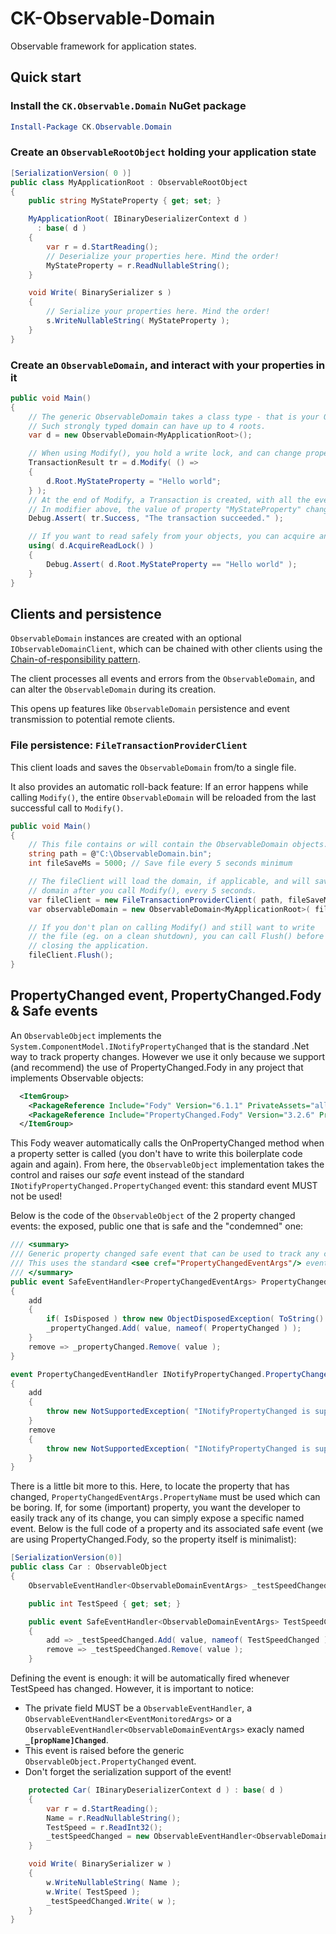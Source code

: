 # CK-Observable-Domain

Observable framework for application states.

## Quick start

### Install the `CK.Observable.Domain` NuGet package

```ps1
Install-Package CK.Observable.Domain
```

### Create an `ObservableRootObject` holding your application state

```csharp
[SerializationVersion( 0 )]
public class MyApplicationRoot : ObservableRootObject
{
    public string MyStateProperty { get; set; }

    MyApplicationRoot( IBinaryDeserializerContext d )
      : base( d )
    {
        var r = d.StartReading();
        // Deserialize your properties here. Mind the order!
        MyStateProperty = r.ReadNullableString();
    }

    void Write( BinarySerializer s )
    {
        // Serialize your properties here. Mind the order!
        s.WriteNullableString( MyStateProperty );
    }
}
```

### Create an `ObservableDomain`, and interact with your properties in it

```csharp
public void Main()
{
    // The generic ObservableDomain takes a class type - that is your ObservableRootObject.
    // Such strongly typed domain can have up to 4 roots.
    var d = new ObservableDomain<MyApplicationRoot>();

    // When using Modify(), you hold a write lock, and can change properties.
    TransactionResult tr = d.Modify( () =>
    {
        d.Root.MyStateProperty = "Hello world";
    } );
    // At the end of Modify, a Transaction is created, with all the events that happened inside it.
    // In modifier above, the value of property "MyStateProperty" changed: there is an event for it.
    Debug.Assert( tr.Success, "The transaction succeeded." );

    // If you want to read safely from your objects, you can acquire and release a disposable read-only lock.
    using( d.AcquireReadLock() )
    {
        Debug.Assert( d.Root.MyStateProperty == "Hello world" );
    }
}
```

## Clients and persistence

`ObservableDomain` instances are created with an optional `IObservableDomainClient`, which can be chained with other clients using the [Chain-of-responsibility pattern](https://en.wikipedia.org/wiki/Chain-of-responsibility_pattern).

The client processes all events and errors from the `ObservableDomain`, and can alter the `ObservableDomain` during its creation.

This opens up features like `ObservableDomain` persistence and event transmission to potential remote clients.

### File persistence: `FileTransactionProviderClient`

This client loads and saves the `ObservableDomain` from/to a single file.

It also provides an automatic roll-back feature: If an error happens while calling `Modify()`, the entire `ObservableDomain` will be reloaded from the last successful call to `Modify()`.

```csharp
public void Main()
{
    // This file contains or will contain the ObservableDomain objects.
    string path = @"C:\ObservableDomain.bin"; 
    int fileSaveMs = 5000; // Save file every 5 seconds minimum

    // The fileClient will load the domain, if applicable, and will save the
    // domain after you call Modify(), every 5 seconds.
    var fileClient = new FileTransactionProviderClient( path, fileSaveMs );
    var observableDomain = new ObservableDomain<MyApplicationRoot>( fileClient );

    // If you don't plan on calling Modify() and still want to write
    // the file (eg. on a clean shutdown), you can call Flush() before
    // closing the application.
    fileClient.Flush();
}
```
## PropertyChanged event, PropertyChanged.Fody & Safe events

An  `ObservableObject` implements the `System.ComponentModel.INotifyPropertyChanged` that is the standard .Net way to track property changes.
However we use it only because we support (and recommend) the use of PropertyChanged.Fody in any project that implements Observable objects:

```xml
  <ItemGroup>
    <PackageReference Include="Fody" Version="6.1.1" PrivateAssets="all" />
    <PackageReference Include="PropertyChanged.Fody" Version="3.2.6" PrivateAssets="all" />
  </ItemGroup>
```

This Fody weaver automatically calls the OnPropertyChanged method when a property setter is called (you don't have to write this boilerplate code again and again).
From here, the `ObservableObject` implementation takes the control and raises our *safe* event instead of the standard `INotifyPropertyChanged.PropertyChanged` event:
this standard event MUST not be used!

Below is the code of the `ObservableObject` of the 2 property changed events: the exposed, public one that is safe and the "condemned" one:

```csharp
/// <summary>
/// Generic property changed safe event that can be used to track any change on observable properties (by name).
/// This uses the standard <see cref="PropertyChangedEventArgs"/> event.
/// </summary>
public event SafeEventHandler<PropertyChangedEventArgs> PropertyChanged
{
    add
    {
        if( IsDisposed ) throw new ObjectDisposedException( ToString() );
        _propertyChanged.Add( value, nameof( PropertyChanged ) );
    }
    remove => _propertyChanged.Remove( value );
}

event PropertyChangedEventHandler INotifyPropertyChanged.PropertyChanged
{
    add
    {
        throw new NotSupportedException( "INotifyPropertyChanged is supported only because PropertyChanged.Fody requires it. It must not be used." );
    }
    remove
    {
        throw new NotSupportedException( "INotifyPropertyChanged is supported only because PropertyChanged.Fody requires it. It must not be used." );
    }
}
```
There is a little bit more to this. Here, to locate the property that has changed, `PropertyChangedEventArgs.PropertyName` must be used which can be boring.
If, for some (important) property, you want the developer to easily track any of its change, you can simply expose a specific named event. Below is the full 
code of a property and its associated safe event (we are using PropertyChanged.Fody, so the property itself is minimalist):  

```csharp
[SerializationVersion(0)]
public class Car : ObservableObject
{
    ObservableEventHandler<ObservableDomainEventArgs> _testSpeedChanged;

    public int TestSpeed { get; set; }

    public event SafeEventHandler<ObservableDomainEventArgs> TestSpeedChanged
    {
        add => _testSpeedChanged.Add( value, nameof( TestSpeedChanged ) );
        remove => _testSpeedChanged.Remove( value );
    }
```

Defining the event is enough: it will be automatically fired whenever TestSpeed has changed. However, it is important to notice:
- The private field MUST be a `ObservableEventHandler`, a `ObservableEventHandler<EventMonitoredArgs>` or a `ObservableEventHandler<ObservableDomainEventArgs>` exacly named **`_[propName]Changed`**.
- This event is raised before the generic `ObservableObject.PropertyChanged` event.
- Don't forget the serialization support of the event!

```csharp
    protected Car( IBinaryDeserializerContext d ) : base( d )
    {
        var r = d.StartReading();
        Name = r.ReadNullableString();
        TestSpeed = r.ReadInt32();
        _testSpeedChanged = new ObservableEventHandler<ObservableDomainEventArgs>( r );
    }

    void Write( BinarySerializer w )
    {
        w.WriteNullableString( Name );
        w.Write( TestSpeed );
        _testSpeedChanged.Write( w );
    }
}
```




